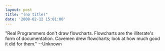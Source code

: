 ```yaml
---
layout: post
title: "(no title)"
date: '2008-02-12 15:01:00'
---
```


"Real Programmers don't draw flowcharts. Flowcharts are the illiterate's form of documentation. Cavemen drew flowcharts; look at how much good it did for them." --Unknown